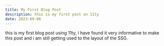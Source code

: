 ```yaml
---
title: My First Blog Post
description: this is my first post on 11ty
date: 2023-09-06
---
```


this is my first blog post using 11ty, i have found it very informative to make this post and i am still getting used to the layout of the SSG.

